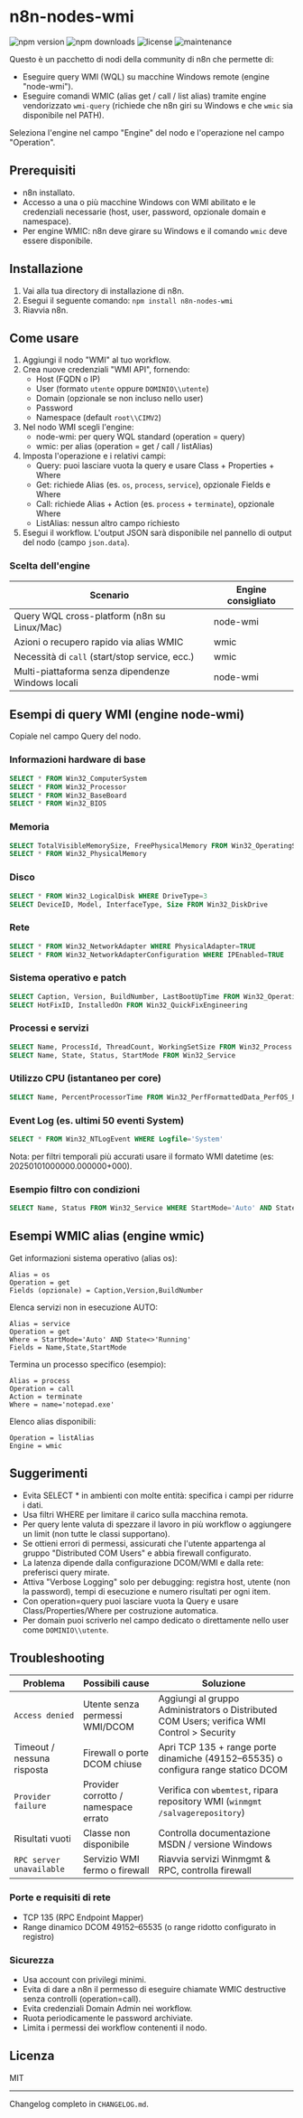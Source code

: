 # n8n-nodes-wmi

![npm version](https://img.shields.io/npm/v/n8n-nodes-wmi.svg) ![npm downloads](https://img.shields.io/npm/dm/n8n-nodes-wmi.svg) ![license](https://img.shields.io/npm/l/n8n-nodes-wmi.svg) ![maintenance](https://img.shields.io/maintenance/yes/2025.svg)

Questo è un pacchetto di nodi della community di n8n che permette di:

* Eseguire query WMI (WQL) su macchine Windows remote (engine "node-wmi").
* Eseguire comandi WMIC (alias get / call / list alias) tramite engine vendorizzato `wmi-query` (richiede che n8n giri su Windows e che `wmic` sia disponibile nel PATH).

Seleziona l'engine nel campo "Engine" del nodo e l'operazione nel campo "Operation".

## Prerequisiti

* n8n installato.
* Accesso a una o più macchine Windows con WMI abilitato e le credenziali necessarie (host, user, password, opzionale domain e namespace).
* Per engine WMIC: n8n deve girare su Windows e il comando `wmic` deve essere disponibile.

## Installazione

1. Vai alla tua directory di installazione di n8n.
2. Esegui il seguente comando:
    `npm install n8n-nodes-wmi`
3. Riavvia n8n.

## Come usare

1. Aggiungi il nodo "WMI" al tuo workflow.
2. Crea nuove credenziali "WMI API", fornendo:
    * Host (FQDN o IP)
    * User (formato `utente` oppure `DOMINIO\\utente`)
    * Domain (opzionale se non incluso nello user)
    * Password
    * Namespace (default `root\\CIMV2`)
3. Nel nodo WMI scegli l'engine:
    * node-wmi: per query WQL standard (operation = query)
    * wmic: per alias (operation = get / call / listAlias)
4. Imposta l'operazione e i relativi campi:
    * Query: puoi lasciare vuota la query e usare Class + Properties + Where
    * Get: richiede Alias (es. `os`, `process`, `service`), opzionale Fields e Where
    * Call: richiede Alias + Action (es. `process` + `terminate`), opzionale Where
    * ListAlias: nessun altro campo richiesto
5. Esegui il workflow. L'output JSON sarà disponibile nel pannello di output del nodo (campo `json.data`).

### Scelta dell'engine

| Scenario | Engine consigliato |
|----------|-------------------|
| Query WQL cross-platform (n8n su Linux/Mac) | node-wmi |
| Azioni o recupero rapido via alias WMIC | wmic |
| Necessità di `call` (start/stop service, ecc.) | wmic |
| Multi-piattaforma senza dipendenze Windows locali | node-wmi |

## Esempi di query WMI (engine node-wmi)

Copiale nel campo Query del nodo.

### Informazioni hardware di base

```sql
SELECT * FROM Win32_ComputerSystem
SELECT * FROM Win32_Processor
SELECT * FROM Win32_BaseBoard
SELECT * FROM Win32_BIOS
```

### Memoria

```sql
SELECT TotalVisibleMemorySize, FreePhysicalMemory FROM Win32_OperatingSystem
SELECT * FROM Win32_PhysicalMemory
```

### Disco

```sql
SELECT * FROM Win32_LogicalDisk WHERE DriveType=3
SELECT DeviceID, Model, InterfaceType, Size FROM Win32_DiskDrive
```

### Rete

```sql
SELECT * FROM Win32_NetworkAdapter WHERE PhysicalAdapter=TRUE
SELECT * FROM Win32_NetworkAdapterConfiguration WHERE IPEnabled=TRUE
```

### Sistema operativo e patch

```sql
SELECT Caption, Version, BuildNumber, LastBootUpTime FROM Win32_OperatingSystem
SELECT HotFixID, InstalledOn FROM Win32_QuickFixEngineering
```

### Processi e servizi

```sql
SELECT Name, ProcessId, ThreadCount, WorkingSetSize FROM Win32_Process
SELECT Name, State, Status, StartMode FROM Win32_Service
```

### Utilizzo CPU (istantaneo per core)

```sql
SELECT Name, PercentProcessorTime FROM Win32_PerfFormattedData_PerfOS_Processor
```

### Event Log (es. ultimi 50 eventi System)

```sql
SELECT * FROM Win32_NTLogEvent WHERE Logfile='System'
```
Nota: per filtri temporali più accurati usare il formato WMI datetime (es: 20250101000000.000000+000).

### Esempio filtro con condizioni

```sql
SELECT Name, Status FROM Win32_Service WHERE StartMode='Auto' AND State<>'Running'
```

## Esempi WMIC alias (engine wmic)


Get informazioni sistema operativo (alias os):

```text
Alias = os
Operation = get
Fields (opzionale) = Caption,Version,BuildNumber
```

Elenca servizi non in esecuzione AUTO:

```text
Alias = service
Operation = get
Where = StartMode='Auto' AND State<>'Running'
Fields = Name,State,StartMode
```

Termina un processo specifico (esempio):

```text
Alias = process
Operation = call
Action = terminate
Where = name='notepad.exe'
```

Elenco alias disponibili:

```text
Operation = listAlias
Engine = wmic
```

## Suggerimenti

* Evita SELECT * in ambienti con molte entità: specifica i campi per ridurre i dati.
* Usa filtri WHERE per limitare il carico sulla macchina remota.
* Per query lente valuta di spezzare il lavoro in più workflow o aggiungere un limit (non tutte le classi supportano).
* Se ottieni errori di permessi, assicurati che l'utente appartenga al gruppo "Distributed COM Users" e abbia firewall configurato.
* La latenza dipende dalla configurazione DCOM/WMI e dalla rete: preferisci query mirate.
* Attiva "Verbose Logging" solo per debugging: registra host, utente (non la password), tempi di esecuzione e numero risultati per ogni item.
* Con operation=query puoi lasciare vuota la Query e usare Class/Properties/Where per costruzione automatica.
* Per domain puoi scriverlo nel campo dedicato o direttamente nello user come `DOMINIO\\utente`.

## Troubleshooting

| Problema | Possibili cause | Soluzione |
|----------|-----------------|-----------|
| `Access denied` | Utente senza permessi WMI/DCOM | Aggiungi al gruppo Administrators o Distributed COM Users; verifica WMI Control > Security |
| Timeout / nessuna risposta | Firewall o porte DCOM chiuse | Apri TCP 135 + range porte dinamiche (49152–65535) o configura range statico DCOM |
| `Provider failure` | Provider corrotto / namespace errato | Verifica con `wbemtest`, ripara repository WMI (`winmgmt /salvagerepository`) |
| Risultati vuoti | Classe non disponibile | Controlla documentazione MSDN / versione Windows |
| `RPC server unavailable` | Servizio WMI fermo o firewall | Riavvia servizi Winmgmt & RPC, controlla firewall |

### Porte e requisiti di rete

* TCP 135 (RPC Endpoint Mapper)
* Range dinamico DCOM 49152–65535 (o range ridotto configurato in registro)

### Sicurezza

* Usa account con privilegi minimi.
* Evita di dare a n8n il permesso di eseguire chiamate WMIC destructive senza controlli (operation=call).
* Evita credenziali Domain Admin nei workflow.
* Ruota periodicamente le password archiviate.
* Limita i permessi dei workflow contenenti il nodo.



## Licenza

MIT

---

Changelog completo in `CHANGELOG.md`.
